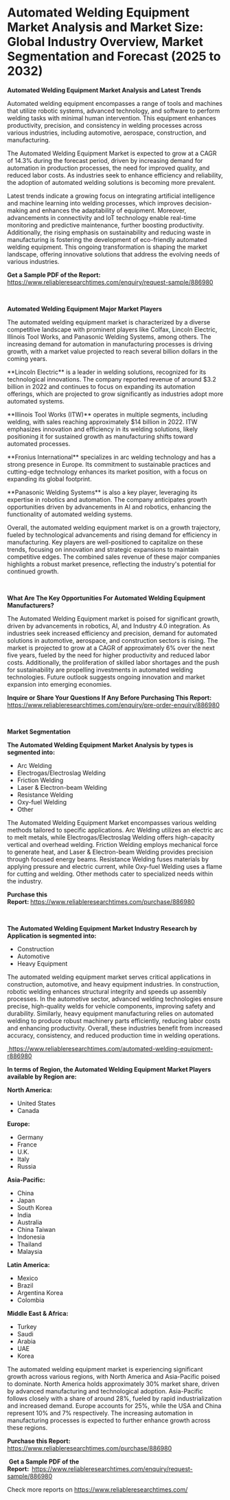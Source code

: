 <p><h1>Automated Welding Equipment Market Analysis and Market Size: Global Industry Overview, Market Segmentation and Forecast (2025 to 2032)</h1></p><p><strong>Automated Welding Equipment Market Analysis and Latest Trends</strong></p>
<p><p>Automated welding equipment encompasses a range of tools and machines that utilize robotic systems, advanced technology, and software to perform welding tasks with minimal human intervention. This equipment enhances productivity, precision, and consistency in welding processes across various industries, including automotive, aerospace, construction, and manufacturing. </p><p>The Automated Welding Equipment Market is expected to grow at a CAGR of 14.3% during the forecast period, driven by increasing demand for automation in production processes, the need for improved quality, and reduced labor costs. As industries seek to enhance efficiency and reliability, the adoption of automated welding solutions is becoming more prevalent. </p><p>Latest trends indicate a growing focus on integrating artificial intelligence and machine learning into welding processes, which improves decision-making and enhances the adaptability of equipment. Moreover, advancements in connectivity and IoT technology enable real-time monitoring and predictive maintenance, further boosting productivity. Additionally, the rising emphasis on sustainability and reducing waste in manufacturing is fostering the development of eco-friendly automated welding equipment. This ongoing transformation is shaping the market landscape, offering innovative solutions that address the evolving needs of various industries.</p></p>
<p><strong>Get a Sample PDF of the Report:&nbsp;</strong> <a href="https://www.reliableresearchtimes.com/enquiry/request-sample/886980?utm_campaign=3581&utm_medium=2&utm_source=Github&utm_content=ia&utm_term=08042025&utm_id=automated-welding-equipment">https://www.reliableresearchtimes.com/enquiry/request-sample/886980</a></p>
<p>&nbsp;</p>
<p><strong>Automated Welding Equipment Major Market Players</strong></p>
<p><p>The automated welding equipment market is characterized by a diverse competitive landscape with prominent players like Colfax, Lincoln Electric, Illinois Tool Works, and Panasonic Welding Systems, among others. The increasing demand for automation in manufacturing processes is driving growth, with a market value projected to reach several billion dollars in the coming years.</p><p>**Lincoln Electric** is a leader in welding solutions, recognized for its technological innovations. The company reported revenue of around $3.2 billion in 2022 and continues to focus on expanding its automation offerings, which are projected to grow significantly as industries adopt more automated systems.</p><p>**Illinois Tool Works (ITW)** operates in multiple segments, including welding, with sales reaching approximately $14 billion in 2022. ITW emphasizes innovation and efficiency in its welding solutions, likely positioning it for sustained growth as manufacturing shifts toward automated processes.</p><p>**Fronius International** specializes in arc welding technology and has a strong presence in Europe. Its commitment to sustainable practices and cutting-edge technology enhances its market position, with a focus on expanding its global footprint.</p><p>**Panasonic Welding Systems** is also a key player, leveraging its expertise in robotics and automation. The company anticipates growth opportunities driven by advancements in AI and robotics, enhancing the functionality of automated welding systems.</p><p>Overall, the automated welding equipment market is on a growth trajectory, fueled by technological advancements and rising demand for efficiency in manufacturing. Key players are well-positioned to capitalize on these trends, focusing on innovation and strategic expansions to maintain competitive edges. The combined sales revenue of these major companies highlights a robust market presence, reflecting the industry's potential for continued growth.</p></p>
<p>&nbsp;</p>
<p><strong>What Are The Key Opportunities For Automated Welding Equipment Manufacturers?</strong></p>
<p><p>The Automated Welding Equipment market is poised for significant growth, driven by advancements in robotics, AI, and Industry 4.0 integration. As industries seek increased efficiency and precision, demand for automated solutions in automotive, aerospace, and construction sectors is rising. The market is projected to grow at a CAGR of approximately 6% over the next five years, fueled by the need for higher productivity and reduced labor costs. Additionally, the proliferation of skilled labor shortages and the push for sustainability are propelling investments in automated welding technologies. Future outlook suggests ongoing innovation and market expansion into emerging economies.</p></p>
<p><strong>Inquire or Share Your Questions If Any Before Purchasing This Report:</strong> <a href="https://www.reliableresearchtimes.com/enquiry/pre-order-enquiry/886980?utm_campaign=3581&utm_medium=2&utm_source=Github&utm_content=ia&utm_term=08042025&utm_id=automated-welding-equipment">https://www.reliableresearchtimes.com/enquiry/pre-order-enquiry/886980</a></p>
<p>&nbsp;</p>
<p><strong>Market Segmentation</strong></p>
<p><strong>The Automated Welding Equipment Market Analysis by types is segmented into:</strong></p>
<p><ul><li>Arc Welding</li><li>Electrogas/Electroslag Welding</li><li>Friction Welding</li><li>Laser & Electron-beam Welding</li><li>Resistance Welding</li><li>Oxy-fuel Welding</li><li>Other</li></ul></p>
<p><p>The Automated Welding Equipment Market encompasses various welding methods tailored to specific applications. Arc Welding utilizes an electric arc to melt metals, while Electrogas/Electroslag Welding offers high-capacity vertical and overhead welding. Friction Welding employs mechanical force to generate heat, and Laser & Electron-beam Welding provides precision through focused energy beams. Resistance Welding fuses materials by applying pressure and electric current, while Oxy-fuel Welding uses a flame for cutting and welding. Other methods cater to specialized needs within the industry.</p></p>
<p><strong>Purchase this Report:&nbsp;</strong><a href="https://www.reliableresearchtimes.com/purchase/886980?utm_campaign=3581&utm_medium=2&utm_source=Github&utm_content=ia&utm_term=08042025&utm_id=automated-welding-equipment">https://www.reliableresearchtimes.com/purchase/886980</a></p>
<p>&nbsp;</p>
<p><strong>The Automated Welding Equipment Market Industry Research by Application is segmented into:</strong></p>
<p><ul><li>Construction</li><li>Automotive</li><li>Heavy Equipment</li></ul></p>
<p><p>The automated welding equipment market serves critical applications in construction, automotive, and heavy equipment industries. In construction, robotic welding enhances structural integrity and speeds up assembly processes. In the automotive sector, advanced welding technologies ensure precise, high-quality welds for vehicle components, improving safety and durability. Similarly, heavy equipment manufacturing relies on automated welding to produce robust machinery parts efficiently, reducing labor costs and enhancing productivity. Overall, these industries benefit from increased accuracy, consistency, and reduced production time in welding operations.</p></p>
<p><a href="https://www.reliableresearchtimes.com/automated-welding-equipment-r886980?utm_campaign=3581&utm_medium=2&utm_source=Github&utm_content=ia&utm_term=08042025&utm_id=automated-welding-equipment">&nbsp;https://www.reliableresearchtimes.com/automated-welding-equipment-r886980</a></p>
<p><strong>In terms of Region, the Automated Welding Equipment Market Players available by Region are:</strong></p>
<p>
    <p> <strong> North America: </strong>
        <ul>
            <li>United States</li>
            <li>Canada</li>
        </ul>
        </p> 
    <p> <strong> Europe: </strong>
        <ul>
            <li>Germany</li>
            <li>France</li>
            <li>U.K.</li>
            <li>Italy</li>
            <li>Russia</li>
        </ul>
        </p> 
    <p> <strong> Asia-Pacific: </strong>
        <ul>
            <li>China</li>
            <li>Japan</li>
            <li>South Korea</li>
            <li>India</li>
            <li>Australia</li>
            <li>China Taiwan</li>
            <li>Indonesia</li>
            <li>Thailand</li>
            <li>Malaysia</li>
        </ul>
        </p> 
    <p> <strong> Latin America: </strong>
        <ul>
            <li>Mexico</li>
            <li>Brazil</li>
            <li>Argentina Korea</li>
            <li>Colombia</li>
        </ul>
        </p> 
    <p> <strong> Middle East & Africa: </strong>
        <ul>
            <li>Turkey</li>
            <li>Saudi</li>
            <li>Arabia</li>
            <li>UAE</li>
            <li>Korea</li>
        </ul>
    </p>
    </p>
<p><p>The automated welding equipment market is experiencing significant growth across various regions, with North America and Asia-Pacific poised to dominate. North America holds approximately 30% market share, driven by advanced manufacturing and technological adoption. Asia-Pacific follows closely with a share of around 28%, fueled by rapid industrialization and increased demand. Europe accounts for 25%, while the USA and China represent 10% and 7% respectively. The increasing automation in manufacturing processes is expected to further enhance growth across these regions.</p></p>
<p><strong>Purchase this Report: </strong><a href="https://www.reliableresearchtimes.com/purchase/886980?utm_campaign=3581&utm_medium=2&utm_source=Github&utm_content=ia&utm_term=08042025&utm_id=automated-welding-equipment">https://www.reliableresearchtimes.com/purchase/886980</a></p>
<p>&nbsp;<strong>Get a Sample PDF of the Report:&nbsp;&nbsp;</strong><a href="https://www.reliableresearchtimes.com/enquiry/request-sample/886980?utm_campaign=3581&utm_medium=2&utm_source=Github&utm_content=ia&utm_term=08042025&utm_id=automated-welding-equipment">https://www.reliableresearchtimes.com/enquiry/request-sample/886980</a></p>
<p><strong></strong></p>
<p>Check more reports on <a href="https://www.reliableresearchtimes.com/?utm_campaign=3581&utm_medium=2&utm_source=Github&utm_content=ia&utm_term=08042025&utm_id=automated-welding-equipment">https://www.reliableresearchtimes.com/</a></p>